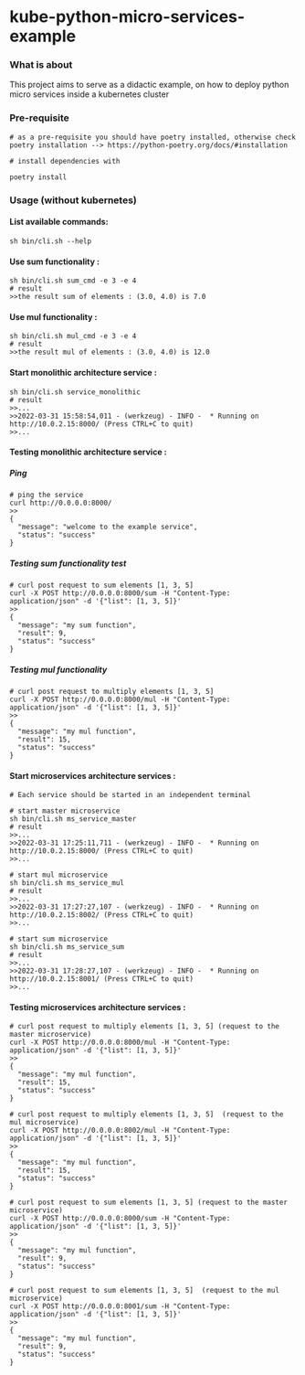 # kube-python-micro-services-example

### What is about
This project aims to serve as a didactic example, on how to deploy python micro services inside a kubernetes cluster

### Pre-requisite
```
# as a pre-requisite you should have poetry installed, otherwise check poetry installation --> https://python-poetry.org/docs/#installation

# install dependencies with 

poetry install
```
### Usage (without kubernetes)

#### List available commands:

```
sh bin/cli.sh --help
```

#### Use sum functionality :

```
sh bin/cli.sh sum_cmd -e 3 -e 4
# result 
>>the result sum of elements : (3.0, 4.0) is 7.0
```

#### Use mul functionality :

```
sh bin/cli.sh mul_cmd -e 3 -e 4
# result 
>>the result mul of elements : (3.0, 4.0) is 12.0
```


#### Start monolithic architecture service :
```
sh bin/cli.sh service_monolithic
# result 
>>...
>>2022-03-31 15:58:54,011 - (werkzeug) - INFO -  * Running on http://10.0.2.15:8000/ (Press CTRL+C to quit)
>>...
```

#### Testing monolithic architecture service :

##### Ping
```
# ping the service
curl http://0.0.0.0:8000/
>>
{
  "message": "welcome to the example service", 
  "status": "success"
}
```

##### Testing sum functionality test
```
# curl post request to sum elements [1, 3, 5]
curl -X POST http://0.0.0.0:8000/sum -H "Content-Type: application/json" -d '{"list": [1, 3, 5]}'
>>
{
  "message": "my sum function", 
  "result": 9, 
  "status": "success"
}
```

##### Testing mul functionality
```
# curl post request to multiply elements [1, 3, 5]
curl -X POST http://0.0.0.0:8000/mul -H "Content-Type: application/json" -d '{"list": [1, 3, 5]}'
>>
{
  "message": "my mul function", 
  "result": 15, 
  "status": "success"
}
```

#### Start microservices architecture services :
```
# Each service should be started in an independent terminal

# start master microservice
sh bin/cli.sh ms_service_master
# result 
>>...
>>2022-03-31 17:25:11,711 - (werkzeug) - INFO -  * Running on http://10.0.2.15:8000/ (Press CTRL+C to quit)
>>...

# start mul microservice
sh bin/cli.sh ms_service_mul 
# result 
>>...
>>2022-03-31 17:27:27,107 - (werkzeug) - INFO -  * Running on http://10.0.2.15:8002/ (Press CTRL+C to quit)
>>...

# start sum microservice
sh bin/cli.sh ms_service_sum 
# result 
>>...
>>2022-03-31 17:28:27,107 - (werkzeug) - INFO -  * Running on http://10.0.2.15:8001/ (Press CTRL+C to quit)
>>...
```

#### Testing microservices architecture services :

```
# curl post request to multiply elements [1, 3, 5] (request to the master microservice)
curl -X POST http://0.0.0.0:8000/mul -H "Content-Type: application/json" -d '{"list": [1, 3, 5]}'
>>
{
  "message": "my mul function", 
  "result": 15, 
  "status": "success"
}

# curl post request to multiply elements [1, 3, 5]  (request to the mul microservice)
curl -X POST http://0.0.0.0:8002/mul -H "Content-Type: application/json" -d '{"list": [1, 3, 5]}'
>>
{
  "message": "my mul function", 
  "result": 15, 
  "status": "success"
}

# curl post request to sum elements [1, 3, 5] (request to the master microservice)
curl -X POST http://0.0.0.0:8000/sum -H "Content-Type: application/json" -d '{"list": [1, 3, 5]}'
>>
{
  "message": "my mul function",
  "result": 9,
  "status": "success"
}

# curl post request to sum elements [1, 3, 5]  (request to the mul microservice)
curl -X POST http://0.0.0.0:8001/sum -H "Content-Type: application/json" -d '{"list": [1, 3, 5]}'
>>
{
  "message": "my mul function",
  "result": 9,
  "status": "success"
}
```